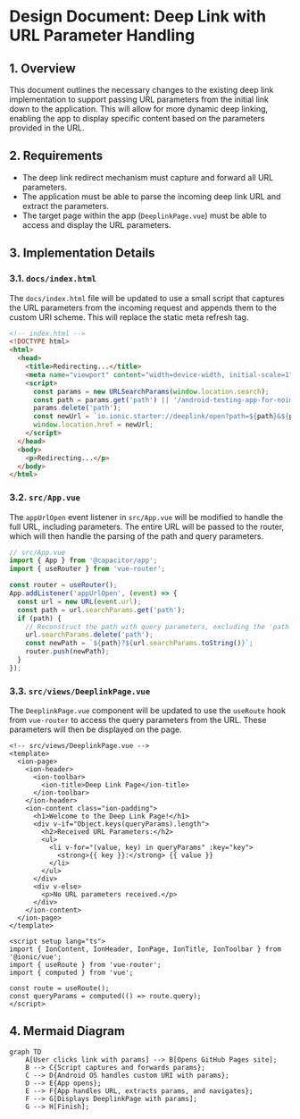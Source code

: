 # Design Document: Deep Link with URL Parameter Handling

## 1. Overview

This document outlines the necessary changes to the existing deep link implementation to support passing URL parameters from the initial link down to the application. This will allow for more dynamic deep linking, enabling the app to display specific content based on the parameters provided in the URL.

## 2. Requirements

*   The deep link redirect mechanism must capture and forward all URL parameters.
*   The application must be able to parse the incoming deep link URL and extract the parameters.
*   The target page within the app (`DeeplinkPage.vue`) must be able to access and display the URL parameters.

## 3. Implementation Details

### 3.1. `docs/index.html`

The `docs/index.html` file will be updated to use a small script that captures the URL parameters from the incoming request and appends them to the custom URI scheme. This will replace the static meta refresh tag.

```html
<!-- index.html -->
<!DOCTYPE html>
<html>
  <head>
    <title>Redirecting...</title>
    <meta name="viewport" content="width=device-width, initial-scale=1">
    <script>
      const params = new URLSearchParams(window.location.search);
      const path = params.get('path') || '/android-testing-app-for-noiman';
      params.delete('path');
      const newUrl = `io.ionic.starter://deeplink/open?path=${path}&${params.toString()}`;
      window.location.href = newUrl;
    </script>
  </head>
  <body>
    <p>Redirecting...</p>
  </body>
</html>
```

### 3.2. `src/App.vue`

The `appUrlOpen` event listener in `src/App.vue` will be modified to handle the full URL, including parameters. The entire URL will be passed to the router, which will then handle the parsing of the path and query parameters.

```typescript
// src/App.vue
import { App } from '@capacitor/app';
import { useRouter } from 'vue-router';

const router = useRouter();
App.addListener('appUrlOpen', (event) => {
  const url = new URL(event.url);
  const path = url.searchParams.get('path');
  if (path) {
    // Reconstruct the path with query parameters, excluding the 'path' parameter itself
    url.searchParams.delete('path');
    const newPath = `${path}?${url.searchParams.toString()}`;
    router.push(newPath);
  }
});
```

### 3.3. `src/views/DeeplinkPage.vue`

The `DeeplinkPage.vue` component will be updated to use the `useRoute` hook from `vue-router` to access the query parameters from the URL. These parameters will then be displayed on the page.

```vue
<!-- src/views/DeeplinkPage.vue -->
<template>
  <ion-page>
    <ion-header>
      <ion-toolbar>
        <ion-title>Deep Link Page</ion-title>
      </ion-toolbar>
    </ion-header>
    <ion-content class="ion-padding">
      <h1>Welcome to the Deep Link Page!</h1>
      <div v-if="Object.keys(queryParams).length">
        <h2>Received URL Parameters:</h2>
        <ul>
          <li v-for="(value, key) in queryParams" :key="key">
            <strong>{{ key }}:</strong> {{ value }}
          </li>
        </ul>
      </div>
      <div v-else>
        <p>No URL parameters received.</p>
      </div>
    </ion-content>
  </ion-page>
</template>

<script setup lang="ts">
import { IonContent, IonHeader, IonPage, IonTitle, IonToolbar } from '@ionic/vue';
import { useRoute } from 'vue-router';
import { computed } from 'vue';

const route = useRoute();
const queryParams = computed(() => route.query);
</script>
```

## 4. Mermaid Diagram

```mermaid
graph TD
    A[User clicks link with params] --> B[Opens GitHub Pages site];
    B --> C{Script captures and forwards params};
    C --> D{Android OS handles custom URI with params};
    D --> E{App opens};
    E --> F{App handles URL, extracts params, and navigates};
    F --> G[Displays DeeplinkPage with params];
    G --> H[Finish];